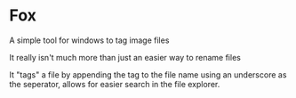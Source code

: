 # Fox
A simple tool for windows to tag image files

It really isn't much more than just an easier way to rename files

It "tags" a file by appending the tag to the file name using an underscore as the seperator, allows for easier search in the file explorer.
